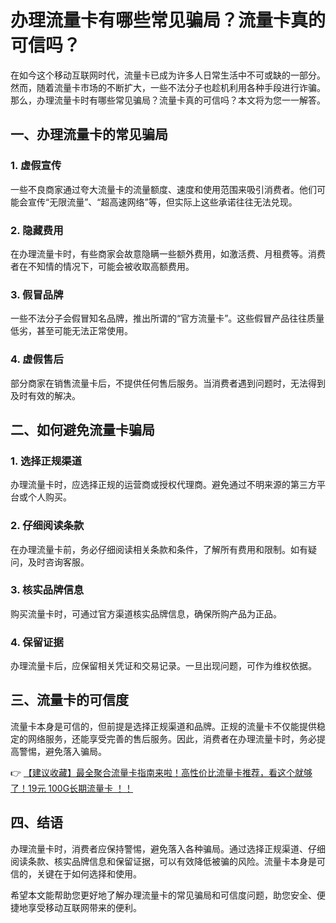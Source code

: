 # 办理流量卡有哪些常见骗局？流量卡真的可信吗？

在如今这个移动互联网时代，流量卡已成为许多人日常生活中不可或缺的一部分。然而，随着流量卡市场的不断扩大，一些不法分子也趁机利用各种手段进行诈骗。那么，办理流量卡时有哪些常见骗局？流量卡真的可信吗？本文将为您一一解答。

## 一、办理流量卡的常见骗局

### 1. **虚假宣传**
一些不良商家通过夸大流量卡的流量额度、速度和使用范围来吸引消费者。他们可能会宣传“无限流量”、“超高速网络”等，但实际上这些承诺往往无法兑现。

### 2. **隐藏费用**
在办理流量卡时，有些商家会故意隐瞒一些额外费用，如激活费、月租费等。消费者在不知情的情况下，可能会被收取高额费用。

### 3. **假冒品牌**
一些不法分子会假冒知名品牌，推出所谓的“官方流量卡”。这些假冒产品往往质量低劣，甚至可能无法正常使用。

### 4. **虚假售后**
部分商家在销售流量卡后，不提供任何售后服务。当消费者遇到问题时，无法得到及时有效的解决。

## 二、如何避免流量卡骗局

### 1. **选择正规渠道**
办理流量卡时，应选择正规的运营商或授权代理商。避免通过不明来源的第三方平台或个人购买。

### 2. **仔细阅读条款**
在办理流量卡前，务必仔细阅读相关条款和条件，了解所有费用和限制。如有疑问，及时咨询客服。

### 3. **核实品牌信息**
购买流量卡时，可通过官方渠道核实品牌信息，确保所购产品为正品。

### 4. **保留证据**
办理流量卡后，应保留相关凭证和交易记录。一旦出现问题，可作为维权依据。

## 三、流量卡的可信度

流量卡本身是可信的，但前提是选择正规渠道和品牌。正规的流量卡不仅能提供稳定的网络服务，还能享受完善的售后服务。因此，消费者在办理流量卡时，务必提高警惕，避免落入骗局。

👉 [【建议收藏】最全聚合流量卡指南来啦！高性价比流量卡推荐，看这个就够了！19元 100G长期流量卡 ！！](https://bit.ly/Liuliangka)

## 四、结语

办理流量卡时，消费者应保持警惕，避免落入各种骗局。通过选择正规渠道、仔细阅读条款、核实品牌信息和保留证据，可以有效降低被骗的风险。流量卡本身是可信的，关键在于如何选择和使用。

希望本文能帮助您更好地了解办理流量卡的常见骗局和可信度问题，助您安全、便捷地享受移动互联网带来的便利。